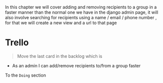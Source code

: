 In this chapter we will cover adding and removing recipients to a group in a faster manner than the normal one we have in the django admin page, it will also involve searching for recipients using a name / email / phone number , for that we will create a new view and a url to that page

# Trello

> Move the last card in the backlog which is

- As an admin I can add/remove recipients to/from a group faster

To the `Doing` section
